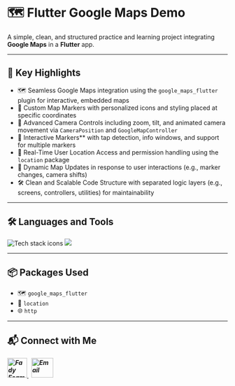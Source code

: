 # 🗺️ Flutter Google Maps Demo

A simple, clean, and structured practice and learning project integrating **Google Maps** in a **Flutter** app.  

---

## 🎯 Key Highlights

- 🗺️ Seamless Google Maps integration using the `google_maps_flutter` plugin for interactive, embedded maps  
- 📍 Custom Map Markers with personalized icons and styling placed at specific coordinates  
- 🎥 Advanced Camera Controls including zoom, tilt, and animated camera movement via `CameraPosition` and `GoogleMapController`  
- 📌 Interactive Markers** with tap detection, info windows, and support for multiple markers  
- 🧭 Real-Time User Location Access and permission handling using the `location` package  
- 🔁 Dynamic Map Updates in response to user interactions (e.g., marker changes, camera shifts)  
- 🛠️ Clean and Scalable Code Structure with separated logic layers (e.g., screens, controllers, utilities) for maintainability  

---

## 🛠️ Languages and Tools

<p align="left"> 
        <img src="https://skillicons.dev/icons?i=flutter,dart,vscode,git,github" alt="Tech stack icons" />
        <img src="https://skillicons.dev/icons?i=postman" />
</p>

---

## 📦 Packages Used

- 🗺️ `google_maps_flutter`
- 📍 `location` 
- 🌐 `http` 

---

## 📬 Connect with Me

<h5 align="left"> 
  <a href="https://www.linkedin.com/in/fady-esam/" target="_blank"> 
    <img src="https://raw.githubusercontent.com/rahuldkjain/github-profile-readme-generator/master/src/images/icons/Social/linked-in-alt.svg" alt="Fady Esam" height="45" width="45" /> 
  </a> 
  &nbsp;
  <a href="mailto:fady.esam.0101@gmail.com" target="_blank"> 
    <img src="https://cdn-icons-png.flaticon.com/512/732/732200.png" alt="Email" height="45" width="50" /> 
  </a> 
</h5>
